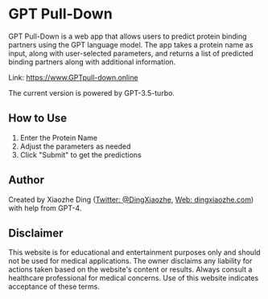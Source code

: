 # GPT Pull-Down

GPT Pull-Down is a web app that allows users to predict protein binding partners using the GPT language model. The app takes a protein name as input, along with user-selected parameters, and returns a list of predicted binding partners along with additional information.

Link: https://www.GPTpull-down.online

The current version is powered by GPT-3.5-turbo.

## How to Use
1. Enter the Protein Name
2. Adjust the parameters as needed
3. Click "Submit" to get the predictions

## Author
Created by Xiaozhe Ding ([Twitter: @DingXiaozhe](https://twitter.com/DingXiaozhe), [Web: dingxiaozhe.com](https://dingxiaozhe.com)) with help from GPT-4.

## Disclaimer
This website is for educational and entertainment purposes only and should not be used for medical applications. The owner disclaims any liability for actions taken based on the website's content or results. Always consult a healthcare professional for medical concerns. Use of this website indicates acceptance of these terms.
